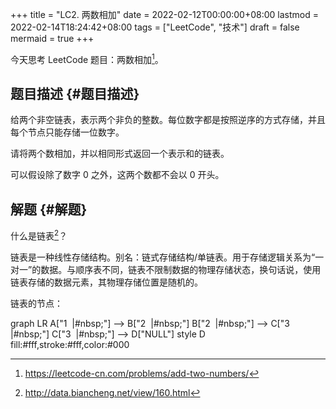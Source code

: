 +++
title = "LC2. 两数相加"
date = 2022-02-12T00:00:00+08:00
lastmod = 2022-02-14T18:24:42+08:00
tags = ["LeetCode", "技术"]
draft = false
mermaid = true
+++

今天思考 LeetCode 题目：两数相加[^fn:1]。


## 题目描述 {#题目描述}

给两个非空链表，表示两个非负的整数。每位数字都是按照逆序的方式存储，并且每个节点只能存储一位数字。

请将两个数相加，并以相同形式返回一个表示和的链表。

可以假设除了数字 0 之外，这两个数都不会以 0 开头。


## 解题 {#解题}

什么是链表[^fn:2]？

链表是一种线性存储结构。别名：链式存储结构/单链表。用于存储逻辑关系为“一对一”的数据。与顺序表不同，链表不限制数据的物理存储状态，换句话说，使用链表存储的数据元素，其物理存储位置是随机的。

链表的节点：

<div class="mermaid">
graph LR
    A["1&nbsp; |#nbsp;"] --> B["2&nbsp; |#nbsp;"]
    B["2&nbsp; |#nbsp;"] --> C["3&nbsp; |#nbsp;"]
    C["3&nbsp; |#nbsp;"] --> D["NULL"]
    style D fill:#fff,stroke:#fff,color:#000
</div>

[^fn:1]: <https://leetcode-cn.com/problems/add-two-numbers/>
[^fn:2]: <http://data.biancheng.net/view/160.html>